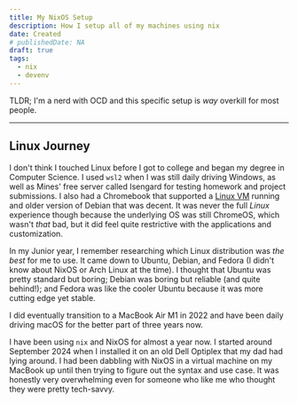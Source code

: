 ```yaml
---
title: My NixOS Setup
description: How I setup all of my machines using nix
date: Created
# publishedDate: NA
draft: true
tags:
  - nix
  - devenv
---
```


TLDR; I'm a nerd with OCD and this specific setup is _way_ overkill for most
people.

---

## Linux Journey

I don't think I touched Linux before I got to college and began my degree in
Computer Science. I used `wsl2` when I was still daily driving Windows, as well
as Mines' free server called Isengard for testing homework and project
submissions. I also had a Chromebook that supported a [Linux
VM](https://support.google.com/chromebook/answer/9145439?hl=en) running and
older version of Debian that was decent. It was never the full _Linux_
experience though because the underlying OS was still ChromeOS, which wasn't
_that_ bad, but it did feel quite restrictive with the applications and
customization.

In my Junior year, I remember researching which Linux distribution was _the
best_ for me to use. It came down to Ubuntu, Debian, and Fedora (I didn't know
about NixOS or Arch Linux at the time). I thought that Ubuntu was pretty
standard but boring; Debian was boring but reliable (and quite behind!); and
Fedora was like the cooler Ubuntu because it was more cutting edge yet stable.

I did eventually transition to a MacBook Air M1 in 2022 and have been daily
driving macOS for the better part of three years now.


I have been using `nix` and NixOS for almost a year now. I started around
September 2024 when I installed it on an old Dell Optiplex that my dad had lying
around. I had been dabbling with NixOS in a virtual machine on my MacBook up
until then trying to figure out the syntax and use case. It was honestly very
overwhelming even for someone who like me who thought they were pretty
tech-savvy.

